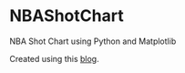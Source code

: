 # NBAShotChart
NBA Shot Chart using Python and Matplotlib

Created using this [blog](http://savvastjortjoglou.com/nba-shot-sharts.html).
